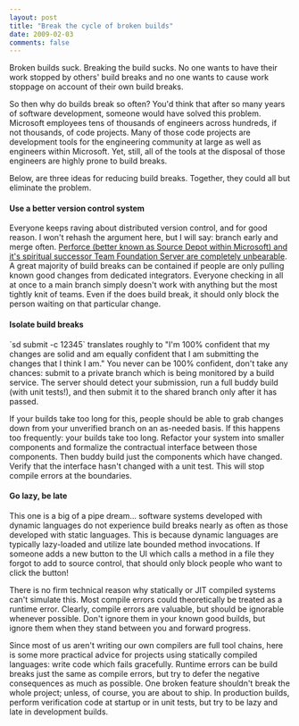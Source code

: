 ```yaml
---
layout: post
title: "Break the cycle of broken builds"
date: 2009-02-03
comments: false
---
```


<div class='blogger'>
  <div class='post'>
    <p>Broken builds suck. Breaking the build sucks. No one wants to have their work stopped by others' build breaks and no one wants to cause work stoppage on account of their own build breaks.</p>  <p>So then why do builds break so often? You'd think that after so many years of software development, someone would have solved this problem. Microsoft employees tens of thousands of engineers across hundreds, if not thousands, of code projects. Many of those code projects are development tools for the engineering community at large as well as engineers within Microsoft. Yet, still, all of the tools at the disposal of those engineers are highly prone to build breaks.</p>  <p>Below, are three ideas for reducing build breaks. Together, they could all but eliminate the problem.</p>  <h4>Use a better version control system</h4>  <p>Everyone keeps raving about distributed version control, and for good reason. I won't rehash the argument here, but I will say: branch early and merge often. <a href="http://weblog.masukomi.org/2007/8/31/dear-perforce-fuck-you">Perforce (better known as Source Depot within Microsoft) and it's spiritual successor Team Foundation Server are completely unbearable</a>. A great majority of build breaks can be contained if people are only pulling known good changes from dedicated integrators. Everyone checking in all at once to a main branch simply doesn't work with anything but the most tightly knit of teams. Even if the does build break, it should only block the person waiting on that particular change.</p>  <h4>Isolate build breaks</h4>  <p>`sd submit -c 12345` translates roughly to &quot;I'm 100% confident that my changes are solid and am equally confident that I am submitting the changes that I think I am.&quot; You never can be 100% confident, don't take any chances: submit to a private branch which is being monitored by a build service. The server should detect your submission, run a full buddy build (with unit tests!), and then submit it to the shared branch only after it has passed.</p>  <p>If your builds take too long for this, people should be able to grab changes down from your unverified branch on an as-needed basis. If this happens too frequently: your builds take too long. Refactor your system into smaller components and formalize the contractual interface between those components. Then buddy build just the components which have changed. Verify that the interface hasn't changed with a unit test. This will stop compile errors at the boundaries.</p>  <h4>Go lazy, be late</h4>  <p>This one is a big of a pipe dream... software systems developed with dynamic languages do not experience build breaks nearly as often as those developed with static languages. This is because dynamic languages are typically lazy-loaded and utilize late bounded method invocations. If someone adds a new button to the UI which calls a method in a file they forgot to add to source control, that should only block people who want to click the button!</p>  <p>There is no firm technical reason why statically or JIT compiled systems can't simulate this. Most compile errors could theoretically be treated as a runtime error. Clearly, compile errors are valuable, but should be ignorable whenever possible. Don't ignore them in your known good builds, but ignore them when they stand between you and forward progress.</p>  <p>Since most of us aren't writing our own compilers are full tool chains, here is some more practical advice for projects using statically compiled languages: write code which fails gracefully. Runtime errors can be build breaks just the same as compile errors, but try to defer the negative consequences as much as possible. One broken feature shouldn't break the whole project; unless, of course, you are about to ship. In production builds, perform verification code at startup or in unit tests, but try to be lazy and late in development builds.</p>    </div>
  </div>
</div>
